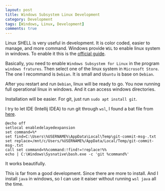 ```yaml
---
layout: post
title: Windows Subsystem Linux Development
category: Development
tags: [Windows, Linux, Development]
comments: true
---
```

Linux SHELL is very useful in development. It is color coded, easier to manage, and more command. Windows provide `WSL` to enable linux system in windows. To enable it this is the [official guide](https://docs.microsoft.com/en-us/windows/wsl/install-win10).

Basically, you need to enable `Windows Subsystem for Linux` in the program `windows fratures`. Then select one of the linux system in `Microsoft Store`. The one I recommand is `Debian`. It is small and `Ubuntu` is base on `Debian`.

After you restart and run `Debian`, linux will be ready to go. You now running full operational linux in windows. And it can access windows directories.

Installation will be easier. For git, just run `sudo apt install git`.

I try to let IDE (Intellij IDEA) to run git through `wsl`, I found a bat file from [here](https://stackoverflow.com/questions/43666009/using-git-in-windows-subsystem-for-linux-through-intellij).

```
@echo off
setlocal enabledelayedexpansion
set command=%*
set find=C:\Users\%USERNAME%\AppData\Local\Temp\git-commit-msg-.txt
set replace=/mnt/c/Users/%USERNAME%/AppData/Local/Temp/git-commit-msg-.txt
call set command=%%command:!find!=!replace!%%
echo | C:\Windows\Sysnative\bash.exe -c 'git %command%'
```

It works beautifully.

This is far from a good development. Since there are more to install. And I install `java` in windows, so I can use it eaiser without running `wsl java` all the time.